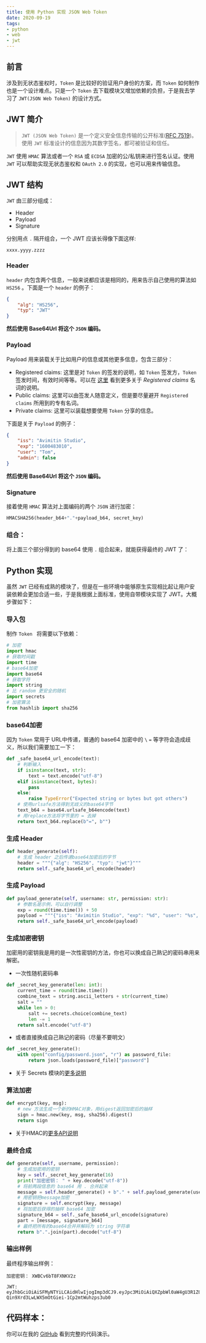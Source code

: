 ```yaml
---
title: 使用 Python 实现 JSON Web Token
date: 2020-09-19
tags:
- python
- web
- jwt
---
```


## 前言

涉及到无状态鉴权时，`Token` 是比较好的验证用户身份的方案，而 `Token` 如何制作也是一个设计难点。只是一个 `Token` 去下载模块又增加依赖的负担，于是我去学习了 `JWT(JSON Web Token)` 的设计方式。

<!--more-->

## JWT 简介

> `JWT (JSON Web Token)` 是一个定义安全信息传输的公开标准([RFC 7519](https://tools.ietf.org/html/rfc7519))。使用 `JWT` 标准设计的信息因为其数字签名，都可被验证和信任。

`JWT` 使用 `HMAC` 算法或者一个 `RSA` 或 `ECDSA` 加密的公/私钥来进行签名认证。使用 `JWT` 可以帮助实现无状态鉴权和 `OAuth 2.0` 的实现，也可以用来传输信息。

## JWT 结构

`JWT` 由三部分组成：

- Header
- Payload
- Signature

分别用点 `.` 隔开组合，一个 JWT 应该长得像下面这样:

`xxxx.yyyy.zzzz`

### Header

`header` 内包含两个信息，一般来说都应该是相同的，用来告示自己使用的算法如 `HS256` 。下面是一个 `header` 的例子：

```json
{
    "alg": "HS256",
    "typ": "JWT"
}
```

**然后使用 Base64Url 将这个 `JSON` 编码。**

### Payload

Payload 用来装载关于比如用户的信息或其他更多信息，包含三部分：

- Registered claims: 这里是对 `Token` 的签发的说明，如 `Token` 签发方，`Token` 签发时间，有效时间等等。可以在 [这里](https://tools.ietf.org/html/rfc7519#section-4.1) 看到更多关于 *Registered claims* 名词的说明。
- Public claims: 这里可以由签发人随意定义，但是要尽量避开 `Registered claims` 所用到的专有名词。
- Private claims: 这里可以装载想要使用 `Token` 分享的信息。

下面是关于 `Payload` 的例子：

```json
{
    "iss": "Avimitin Studio",
    "exp": "1600483010",
    "user": "Tom",
    "admin": false
}
```

**然后使用 Base64Url 将这个 `JSON` 编码。**

### Signature

接着使用 `HMAC` 算法对上面编码的两个 `JSON` 进行加密：

```python
HMACSHA256(header_b64+"."+payload_b64, secret_key)
```

### 组合：

将上面三个部分得到的 base64 使用 `.` 组合起来，就能获得最终的 JWT 了：

## Python 实现

虽然 `JWT` 已经有成熟的模块了，但是在一些环境中能够原生实现相比起让用户安装依赖会更加合适一些，于是我根据上面标准，使用自带模块实现了 JWT。大概步骤如下：

### 导入包

制作 `Token ` 将需要以下依赖：

```python
# 加密
import hmac
# 获取时间戳
import time
# base64加密
import base64
# 获取字符
import string
# 比 random 更安全的随机
import secrets
# 加密算法
from hashlib import sha256
```

### base64加密

因为 `Token` 常用于 URL中传递，普通的 base64 加密中的 `\` `=` 等字符会造成歧义，所以我们需要加工一下：

```python 
def _safe_base64_url_encode(text):
    # 判断输入
    if isinstance(text, str):
        text = text.encode("utf-8")
    elif isinstance(text, bytes):
        pass
    else:
        raise TypeError("Expected string or bytes but got others")
	# 使用urlsafe方法得到无歧义的base64字节
    text_b64 = base64.urlsafe_b64encode(text)
    # 用replace方法将字节里的 = 去掉
    return text_b64.replace(b"=", b"")
```

### 生成 Header

```python
def header_generate(self):
    # 生成 header 之后传递base64加密后的字节 
	header = """{"alg": "HS256", "typ": "jwt"}"""
    return self._safe_base64_url_encode(header)
```

### 生成 Payload

```python
def payload_generate(self, username: str, permission: str):
    # 参数名是示例，可以自行调整
    exp = round(time.time()) + 50
    payload = """{"iss": "Avimitin Studio", "exp": "%d", "user": "%s", "admin": "%s"}""" % (exp, username, permission)
    return self._safe_base64_url_encode(payload)
```

### 生成加密密钥

加密用的密钥我是用的是一次性密钥的方法，你也可以换成自己熟记的密码串用来解密。

- 一次性随机密码串

```python
def _secret_key_generate(len: int):
    current_time = round(time.time())
    combine_text = string.ascii_letters + str(current_time)
    salt = ""
    while len > 0:
        salt += secrets.choice(combine_text)
        len -= 1
    return salt.encode("utf-8")
```

- 或者直接换成自己熟记的密码（尽量不要明文）

```python
def _secret_key_generate():
	with open("config/password.json", "r") as password_file:
        return json.loads(password_file)["password"]
```

- 关于 Secrets 模块的[更多说明](https://docs.python.org/3/library/secrets.html)

### 算法加密

```python
def encrypt(key, msg):
    # new 方法生成一个新的HMAC对象，用digest返回加密后的抽样
    sign = hmac.new(key, msg, sha256).digest()
    return sign
```

- 关于HMAC的[更多API说明](https://docs.python.org/3/library/hmac.html)

### 最终合成

```python
def generate(self, username, permission):
    # 生成加密用的密钥
    key = self._secret_key_generate(16)
    print("加密密钥： " + key.decode("utf-8"))
	# 将前两段信息的 base64 用 . 合并起来    
    message = self.header_generate() + b"." + self.payload_generate(username, permission)
    # 用密钥把message加密
    signature = self.encrypt(key, message)
    # 将加密后获得的抽样 base64 加密
    signature_b64 = self._safe_base64_url_encode(signature)
    part = [message, signature_b64]
    # 最终把所有的base64合并并解码为 string 字符串
    return b".".join(part).decode("utf-8")
```

### 输出样例

最终程序输出样例：

```
加密密钥： XWBCv6bT8FXNKV2z

JWT: eyJhbGciOiAiSFMyNTYiLCAidHlwIjogImp3dCJ9.eyJpc3MiOiAiQXZpbWl0aW4gU3R1ZGlvIiwgImV4cCI6ICIxNjAwNDg1Nzc4IiwgInVzZXIiOiAiYXZpbWl0aW4iLCAiYWRtaW4iOiAiVHJ1ZSJ9.Kph2-Qin9Xrd3LwLWX5mOtGiei-1Cp2mtWuhzps3ub0
```

## 代码样本：

你可以在我的 [GitHub](https://github.com/Avimitin/JWTPY) 看到完整的代码演示。



